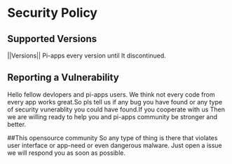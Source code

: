 # Security Policy

## Supported Versions

||Versions||
Pi-apps every version until It discontinued.

## Reporting a Vulnerability

Hello fellow devlopers and pi-apps users. We think not every code from every app works great.So pls tell us if any bug you have found or any type of security vunerablity
you could have found.If you cooperate with us Then we are willing ready to help you and pi-apps community be stronger and better.

##This opensource community
So any type of thing is there that violates user interface or app-need or even dangerous malware. Just open a issue we will respond you as soon as possible.
